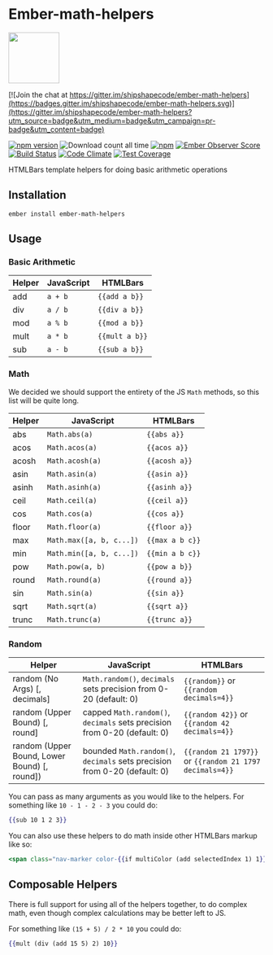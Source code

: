 # Ember-math-helpers

<a href="https://shipshape.io/"><img src="http://i.imgur.com/bU4ABmk.png" width="100" height="100"/></a>

[![Join the chat at https://gitter.im/shipshapecode/ember-math-helpers](https://badges.gitter.im/shipshapecode/ember-math-helpers.svg)](https://gitter.im/shipshapecode/ember-math-helpers?utm_source=badge&utm_medium=badge&utm_campaign=pr-badge&utm_content=badge)

[![npm version](https://badge.fury.io/js/ember-math-helpers.svg)](http://badge.fury.io/js/ember-math-helpers)
![Download count all time](https://img.shields.io/npm/dt/ember-math-helpers.svg)
[![npm](https://img.shields.io/npm/dm/ember-math-helpers.svg)]()
[![Ember Observer Score](http://emberobserver.com/badges/ember-math-helpers.svg)](http://emberobserver.com/addons/ember-math-helpers)
[![Build Status](https://travis-ci.org/shipshapecode/ember-math-helpers.svg?branch=master)](https://travis-ci.org/shipshapecode/ember-math-helpers)
[![Code Climate](https://codeclimate.com/github/shipshapecode/ember-math-helpers/badges/gpa.svg)](https://codeclimate.com/github/shipshapecode/ember-math-helpers)
[![Test Coverage](https://codeclimate.com/github/shipshapecode/ember-math-helpers/badges/coverage.svg)](https://codeclimate.com/github/shipshapecode/ember-math-helpers/coverage)

HTMLBars template helpers for doing basic arithmetic operations

## Installation

`ember install ember-math-helpers`

## Usage

### Basic Arithmetic
Helper | JavaScript | HTMLBars
-------|------------|---------------
add    | `a + b`    | `{{add a b}}`
div    | `a / b`    | `{{div a b}}`
mod    | `a % b`    | `{{mod a b}}`
mult   | `a * b`    | `{{mult a b}}`
sub    | `a - b`    | `{{sub a b}}`

### Math

We decided we should support the entirety of the JS `Math` methods, so this list will be quite long.

Helper  | JavaScript                  | HTMLBars
--------|---------------------------|----------------------
abs     | `Math.abs(a)`             | `{{abs a}}`
acos    | `Math.acos(a)`            | `{{acos a}}`
acosh   | `Math.acosh(a)`           | `{{acosh a}}`
asin    | `Math.asin(a)`            | `{{asin a}}`
asinh   | `Math.asinh(a)`           | `{{asinh a}}`
ceil    | `Math.ceil(a)`            | `{{ceil a}}`
cos     | `Math.cos(a)`             | `{{cos a}}`
floor   | `Math.floor(a)`           | `{{floor a}}`
max     | `Math.max([a, b, c...])`  | `{{max a b c}}`
min     | `Math.min([a, b, c...])`  | `{{min a b c}}`
pow     | `Math.pow(a, b)`          | `{{pow a b}}`
round   | `Math.round(a)`           | `{{round a}}`
sin     | `Math.sin(a)`             | `{{sin a}}`
sqrt    | `Math.sqrt(a)`            | `{{sqrt a}}`
trunc   | `Math.trunc(a)`           | `{{trunc a}}`


### Random
Helper                                       | JavaScript                                                                | HTMLBars
---------------------------------------------|---------------------------------------------------------------------------|--------------
random (No Args) [, decimals]                | `Math.random()`, `decimals` sets precision from 0-20 (default: 0)         | `{{random}}` or `{{random decimals=4}}`
random (Upper Bound) [, round]               | capped `Math.random()`, `decimals` sets precision from 0-20 (default: 0)  | `{{random 42}}` or `{{random 42 decimals=4}}`
random (Upper Bound, Lower Bound) [, round]) | bounded `Math.random()`, `decimals` sets precision from 0-20 (default: 0) | `{{random 21 1797}}` or `{{random 21 1797 decimals=4}}`


You can pass as many arguments as you would like to the helpers. For something like
`10 - 1 - 2 - 3` you could do:
```hbs
{{sub 10 1 2 3}}
```

You can also use these helpers to do math inside other HTMLBars markup like so:
```hbs
<span class="nav-marker color-{{if multiColor (add selectedIndex 1) 1}}"></span>
```

## Composable Helpers

There is full support for using all of the helpers together, to do complex math,
even though complex calculations may be better left to JS.

For something like `(15 + 5) / 2 * 10` you could do:
```hbs
{{mult (div (add 15 5) 2) 10}}
```
